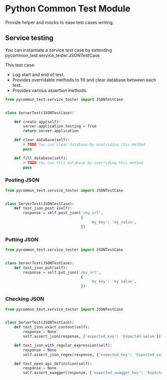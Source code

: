 # Python Common Test Module #

Provide helper and mocks to ease test cases writing.

## Service testing ##

You can instantiate a service test case by extending pycommon_test.service_tester.JSONTestCase

This test case:
 * Log start and end of test.
 * Provides overridable methods to fill and clear database between each test.
 * Provides various assertion methods.

```python
from pycommon_test.service_tester import JSONTestCase


class ServerTest(JSONTestCase):

    def create_app(self):
        server.application.testing = True
        return server.application

    def clear_database(self):
        # TODO You can clear database by overriding this method
        pass

    def fill_database(self):
        # TODO You can fill database by overriding this method
        pass
```

### Posting JSON ###

```python
from pycommon_test.service_tester import JSONTestCase


class ServerTest(JSONTestCase):
    def test_json_post (self):
        response = self.post_json('/my_url',
                                  {
                                      'my_key': 'my_value',
                                  })
```

### Putting JSON ###

```python
from pycommon_test.service_tester import JSONTestCase


class ServerTest(JSONTestCase):
    def test_json_put(self):
        response = self.put_json('/my_url',
                                  {
                                      'my_key': 'my_value',
                                  })
```

### Checking JSON ###

```python
from pycommon_test.service_tester import JSONTestCase


class ServerTest(JSONTestCase):
    def test_json_exact_content(self):
        response = None
        self.assert_json(response, {'expected_key': 'Expected value'})

    def test_json_with_regular_expression(self):
        response = None
        self.assert_json_regex(response, {'expected_key': 'Expected value'})

    def test_open_api_definition(self):
        response = None
        self.assert_swagger(response, {'expected_swagger_key': 'Expected swagger value'})
```
